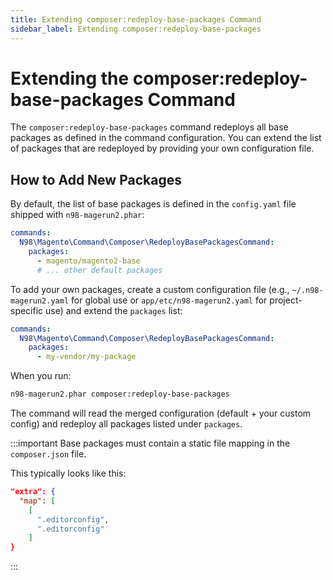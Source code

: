 ```yaml
---
title: Extending composer:redeploy-base-packages Command
sidebar_label: Extending composer:redeploy-base-packages
---
```


# Extending the composer:redeploy-base-packages Command

The `composer:redeploy-base-packages` command redeploys all base packages as defined in the command configuration. You can extend the list of packages that are redeployed by providing your own configuration file.

## How to Add New Packages

By default, the list of base packages is defined in the `config.yaml` file shipped with `n98-magerun2.phar`:

```yaml
commands:
  N98\Magento\Command\Composer\RedeployBasePackagesCommand:
    packages:
      - magento/magento2-base
      # ... other default packages
```

To add your own packages, create a custom configuration file (e.g., `~/.n98-magerun2.yaml` for global use or `app/etc/n98-magerun2.yaml` for project-specific use) and extend the `packages` list:

```yaml
commands:
  N98\Magento\Command\Composer\RedeployBasePackagesCommand:
    packages:
      - my-vendor/my-package
```

When you run:

```bash
n98-magerun2.phar composer:redeploy-base-packages
```

The command will read the merged configuration (default + your custom config) and redeploy all packages listed under `packages`.


:::important
Base packages must contain a static file mapping in the `composer.json` file.

This typically looks like this:

```json
"extra": {        
  "map": [
    [
      ".editorconfig",
      ".editorconfig"
    ]
}
```
:::
